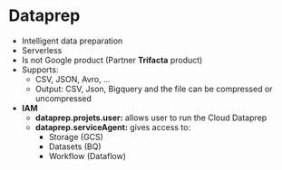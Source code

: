 # Dataprep

- Intelligent data preparation
- Serverless
- Is not Google product (Partner **Trifacta** product)
- Supports:
    - CSV, JSON, Avro,  ...
    - Output: CSV, Json, Bigquery and the file can be compressed or uncompressed
- **IAM**
    - **dataprep.projets.user:** allows user to run the Cloud Dataprep
    - **dataprep.serviceAgent:** gives access to:
        - Storage (GCS)
        - Datasets (BQ)
        - Workflow (Dataflow)
